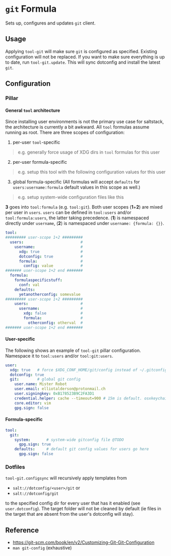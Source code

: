 # `git` Formula
Sets up, configures and updates `git` client.

## Usage
Applying `tool-git` will make sure `git` is configured as specified. Existing configuration will not be replaced. If you want to make sure everything is up to date, run `tool-git.update`. This will sync dotconfig and install the latest `git`.

## Configuration
### Pillar
#### General `tool` architecture
Since installing user environments is not the primary use case for saltstack, the architecture is currently a bit awkward. All `tool` formulas assume running as root. There are three scopes of configuration:
1. per-user `tool`-specific
  > e.g. generally force usage of XDG dirs in `tool` formulas for this user
2. per-user formula-specific
  > e.g. setup this tool with the following configuration values for this user
3. global formula-specific (All formulas will accept `defaults` for `users:username:formula` default values in this scope as well.)
  > e.g. setup system-wide configuration files like this

**3** goes into `tool:formula` (e.g. `tool:git`). Both user scopes (**1**+**2**) are mixed per user in `users`. `users` can be defined in `tool:users` and/or `tool:formula:users`, the latter taking precedence. (**1**) is namespaced directly under `username`, (**2**) is namespaced under `username: {formula: {}}`.

```yaml
tool:
######### user-scope 1+2 #########
  users:                         #
    username:                    #
      xdg: true                  #
      dotconfig: true            #
      formula:                   #
        config: value            #
####### user-scope 1+2 end #######
  formula:
    formulaspecificstuff:
      conf: val
    defaults:
      yetanotherconfig: somevalue
######### user-scope 1+2 #########
    users:                       #
      username:                  #
        xdg: false               #
        formula:                 #
          otherconfig: otherval  #
####### user-scope 1+2 end #######
```


#### User-specific
The following shows an example of `tool-git` pillar configuration. Namespace it to `tool:users` and/or `tool:git:users`.
```yaml
user:
  xdg: true   # force $XDG_CONF_HOME/git/config instead of ~/.gitconfig
  dotconfig: true
  git:        # global git config
    user.name: Mister Robot
    user.email: elliotalderson@protonmail.ch
    user.signingkey: 0xB178523B9C2FA3D1
    credential.helper: cache --timeout=900 # 15m is default. osxkeychain on macos, manager on windows, many more to discover
    core.editor: vim
    gpg.sign: false
```

#### Formula-specific
```yaml
tool:
  git:
    system:       # system-wide gitconfig file @TODO
      gpg.sign: true
    defaults:     # default git config values for users go here
      gpg.sign: false
```

### Dotfiles
`tool-git.configsync` will recursively apply templates from 

- `salt://dotconfig/<user>/git` or
- `salt://dotconfig/git`

to the specified config dir for every user that has it enabled (see `user.dotconfig`). The target folder will not be cleaned by default (ie files in the target that are absent from the user's dotconfig will stay).

## Reference
* https://git-scm.com/book/en/v2/Customizing-Git-Git-Configuration
* `man git-config` (exhaustive)
